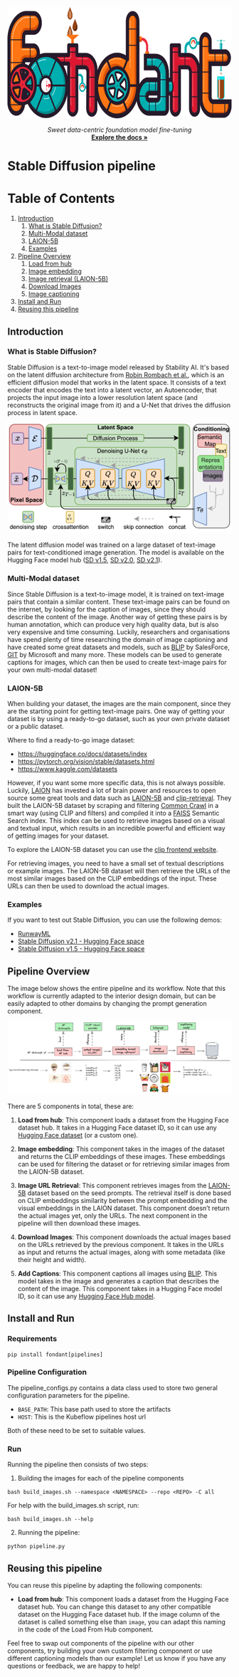 <p align="center">
    <img src="../../../docs/art/fondant_banner.svg" height="250px"/>
</p>
<p align="center">
    <i>Sweet data-centric foundation model fine-tuning</i>
    <br>
    <a href="https://fondant.readthedocs.io/en/latest/"><strong>Explore the docs »</strong></a>
    <br>
</p>


# Stable Diffusion pipeline

# Table of Contents
1. [Introduction](#introduction)
    1. [What is Stable Diffusion?](#what-is-stable-diffusion)
    2. [Multi-Modal dataset](#multi-modal-dataset)
    3. [LAION-5B](#laion-5b)
    4. [Examples](#examples)
2. [Pipeline Overview](#pipeline-overview)
    1. [Load from hub](#load-from-hub)
    2. [Image embedding](#image-embedding)
    3. [Image retrieval (LAION-5B)](#image-url-retrieval)
    4. [Download Images](#download-images)
    5. [Image captioning](#add-captions)
3. [Install and Run](#install-and-run)
4. [Reusing this pipeline](#reusing-this-pipeline)

## Introduction

### What is Stable Diffusion?
Stable Diffusion is a text-to-image model released by Stability AI. It's based on the latent diffusion architecture from [Robin Rombach et al.](https://arxiv.org/abs/2112.10752), which is an efficient diffusion model that works in the latent space. It consists of a text encoder that encodes the text into a latent vector, an Autoencoder, that projects the input image into a lower resolution latent space (and reconstructs the original image from it) and a U-Net that drives the diffusion process in latent space.


![Image](../../../docs/art/pipelines/stable_diffusion/latent-diffusion.png)

The latent diffusion model was trained on a large dataset of text-image pairs for text-conditioned image generation. The model is available on the Hugging Face model hub ([SD v1.5](https://huggingface.co/runwayml/stable-diffusion-v1-5), [SD v2.0](https://huggingface.co/stabilityai/stable-diffusion-2), [SD v2.1](https://huggingface.co/stabilityai/stable-diffusion-2-1)).


### Multi-Modal dataset
Since Stable Diffusion is a text-to-image model, it is trained on text-image pairs that contain a similar content. These text-image pairs can be found on the internet, by looking for the caption of images, since they should describe the content of the image. Another way of getting these pairs is by human annotation, which can produce very high quality data, but is also very expensive and time consuming. Luckily, researchers and organisations have spend plenty of time researching the domain of image captioning and have created some great datasets and models, such as [BLIP](https://huggingface.co/docs/transformers/model_doc/blip) by SalesForce, [GIT](https://huggingface.co/docs/transformers/model_doc/git) by Microsoft and many more. These models can be used to generate captions for images, which can then be used to create text-image pairs for your own multi-modal dataset!


### LAION-5B
When building your dataset, the images are the main component, since they are the starting point for getting text-image pairs. One way of getting your dataset is by using a ready-to-go dataset, such as your own private dataset or a public dataset.

Where to find a ready-to-go image dataset:

* https://huggingface.co/docs/datasets/index
* https://pytorch.org/vision/stable/datasets.html
* https://www.kaggle.com/datasets


However, if you want some more specific data, this is not always possible. Luckily, [LAION](https://laion.ai/) has invested a lot of brain power and resources to open source some great tools and data such as [LAION-5B](https://laion.ai/blog/laion-5b/) and [clip-retrieval](https://github.com/rom1504/clip-retrieval). They built the LAION-5B dataset by scraping and filtering [Common Crawl](https://commoncrawl.org/) in a smart way (using CLIP and filters) and compiled it into a [FAISS](https://github.com/facebookresearch/faiss) Semantic Search index. This index can be used to retrieve images based on a visual and textual input, which results in an incredible powerful and efficient way of getting images for your dataset.

To explore the LAION-5B dataset you can use the [clip frontend website](https://rom1504.github.io/clip-retrieval/?back=https%3A%2F%2Fknn.laion.ai&index=laion5B-H-14&useMclip=false).

For retrieving images, you need to have a small set of textual descriptions or example images. The LAION-5B dataset will then retrieve the URLs of the most similar images based on the CLIP embeddings of the input. These URLs can then be used to download the actual images.


### Examples
If you want to test out Stable Diffusion, you can use the following demos:

* [RunwayML](https://runwayml.com/ai-magic-tools/text-to-image/)
* [Stable Diffusion v2.1 - Hugging Face space](https://huggingface.co/spaces/stabilityai/stable-diffusion)
* [Stable Diffusion v1.5 - Hugging Face space](https://huggingface.co/spaces/runwayml/stable-diffusion-v1-5)

## Pipeline Overview

The image below shows the entire pipeline and its workflow. Note that this workflow is currently adapted to the interior design domain, but can be easily adapted to other domains by changing the prompt generation component.

![Image](../../../docs/art/pipelines/stable_diffusion/stable-diffusion-pipeline.png)


There are 5 components in total, these are:

1. **Load from hub**: This component loads a dataset from the Hugging Face dataset hub. It takes in a Hugging Face dataset ID, so it can use any [Hugging Face dataset](https://huggingface.co/datasets) (or a custom one).

2. **Image embedding**: This component takes in the images of the dataset and returns the CLIP embeddings of these images. These embeddings can be used for filtering the dataset or for retrieving similar images from the LAION-5B dataset.

3. **Image URL Retrieval**: This component retrieves images from the [LAION-5B](https://laion.ai/blog/laion-5b/) dataset based on the seed prompts. The retrieval itself is done based on CLIP embeddings similarity between the prompt embedding and the visual embeddings in the LAION dataset. This component doesn’t return the actual images yet, only the URLs. The next component in the pipeline will then download these images.

4. **Download Images**: This component downloads the actual images based on the URLs retrieved by the previous component. It takes in the URLs as input and returns the actual images, along with some metadata (like their height and width).

5. **Add Captions**: This component captions all images using [BLIP](https://huggingface.co/docs/transformers/model_doc/blip). This model takes in the image and generates a caption that describes the content of the image. This component takes in a Hugging Face model ID, so it can use any [Hugging Face Hub model](https://huggingface.co/models).



## Install and Run

### Requirements

```
pip install fondant[pipelines]
```

### Pipeline Configuration

The pipeline_configs.py contains a data class used to store two general configuration parameters for the pipeline.

- ```BASE_PATH```: This base path used to store the artifacts 
- ```HOST```: This is the Kubeflow pipelines host url

Both of these need to be set to suitable values.


### Run

Running the pipeline then consists of two steps:

1. Building the images for each of the pipeline components
```
bash build_images.sh --namespace <NAMESPACE> --repo <REPO> -C all
```

For help with the build_images.sh script, run:
```
bash build_images.sh --help
```

2. Running the pipeline:
```
python pipeline.py
```


## Reusing this pipeline
You can reuse this pipeline by adapting the following components:

- **Load from hub**: This component loads a dataset from the Hugging Face dataset hub. You can change this dataset to any other compatible dataset on the Hugging Face dataset hub. If the image column of the dataset is called something else than `image`, you can adapt this naming in the code of the Load From Hub component.

Feel free to swap out components of the pipeline with our other components, try building your own custom filtering component or use different captioning models than our example! Let us know if you have any questions or feedback, we are happy to help!
